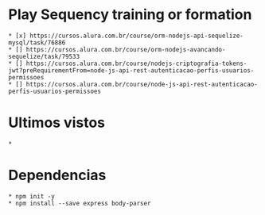 # Play Sequency training or formation
    * [x] https://cursos.alura.com.br/course/orm-nodejs-api-sequelize-mysql/task/76886
    * [] https://cursos.alura.com.br/course/orm-nodejs-avancando-sequelize/task/79533
    * [] https://cursos.alura.com.br/course/nodejs-criptografia-tokens-jwt?preRequirementFrom=node-js-api-rest-autenticacao-perfis-usuarios-permissoes
    * [] https://cursos.alura.com.br/course/node-js-api-rest-autenticacao-perfis-usuarios-permissoes
# Ultimos vistos
    *
# Dependencias
    * npm init -y
    * npm install --save express body-parser